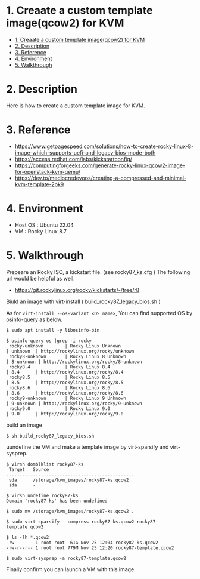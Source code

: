 # 1. Creaate a custom template image(qcow2) for KVM

- [1. Creaate a custom template image(qcow2) for KVM](#1-creaate-a-custom-template-imageqcow2-for-kvm)
- [2. Description](#2-description)
- [3. Reference](#3-reference)
- [4. Environment](#4-environment)
- [5. Walkthrough](#5-walkthrough)

# 2. Description

Here is how to create a custom template image for KVM.

# 3. Reference

- https://www.getpagespeed.com/solutions/how-to-create-rocky-linux-8-image-which-supports-uefi-and-legacy-bios-mode-both
- https://access.redhat.com/labs/kickstartconfig/
- https://computingforgeeks.com/generate-rocky-linux-qcow2-image-for-openstack-kvm-qemu/
- https://dev.to/mediocredevops/creating-a-compressed-and-minimal-kvm-template-2pk9

# 4. Environment

- Host OS : Ubuntu 22.04
- VM : Rocky Linux 8.7

# 5. Walkthrough

Prepeare an Rocky ISO, a kickstart file. (see rocky87_ks.cfg )
The following url would be helpful as well.
- https://git.rockylinux.org/rocky/kickstarts/-/tree/r8

Biuld an image with virt-install ( build_rocky87_legacy_bios.sh )

As for `virt-install --os-variant <OS name>`, You can find supported OS by osinfo-query as below.
```text
$ sudo apt install -y libosinfo-bin

$ osinfo-query os |grep -i rocky
 rocky-unknown        | Rocky Linux Unknown                                | unknown  | http://rockylinux.org/rocky/unknown     
 rocky8-unknown       | Rocky Linux 8 Unknown                              | 8-unknown | http://rockylinux.org/rocky/8-unknown   
 rocky8.4             | Rocky Linux 8.4                                    | 8.4      | http://rockylinux.org/rocky/8.4         
 rocky8.5             | Rocky Linux 8.5                                    | 8.5      | http://rockylinux.org/rocky/8.5         
 rocky8.6             | Rocky Linux 8.6                                    | 8.6      | http://rockylinux.org/rocky/8.6         
 rocky9-unknown       | Rocky Linux 9 Unknown                              | 9-unknown | http://rockylinux.org/rocky/9-unknown   
 rocky9.0             | Rocky Linux 9.0                                    | 9.0      | http://rockylinux.org/rocky/9.0 
```

build an image
```text
$ sh build_rocky87_legacy_bios.sh      
```

uundefine the VM and make a template image by virt-sparsify and virt-sysprep.
```text
$ virsh domblklist rocky87-ks
 Target   Source
------------------------------------------------
 vda      /storage/kvm_images/rocky87-ks.qcow2
 sda      -

$ virsh undefine rocky87-ks
Domain 'rocky87-ks' has been undefined

$ sudo mv /storage/kvm_images/rocky87-ks.qcow2 .

$ sudo virt-sparsify --compress rocky87-ks.qcow2 rocky87-template.qcow2

$ ls -lh *.qcow2
-rw------- 1 root root  61G Nov 25 12:04 rocky87-ks.qcow2
-rw-r--r-- 1 root root 779M Nov 25 12:20 rocky87-template.qcow2

$ sudo virt-sysprep -a rocky87-template.qcow2
```

Finally confirm you can launch a VM with this image.